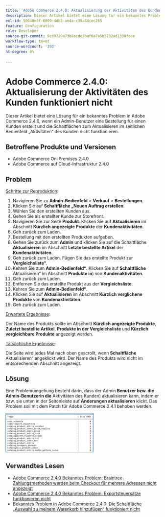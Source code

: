 ```yaml
---
title: 'Adobe Commerce 2.4.0: Aktualisierung der Aktivitäten des Kunden funktioniert nicht'
description: Dieser Artikel bietet eine Lösung für ein bekanntes Problem in Adobe Commerce 2.4.0, wenn ein Admin-Benutzer eine Bestellung für einen Kunden erstellt und die Schaltflächen zum Aktualisieren im seitlichen Bedienfeld „Aktivitäten“ des Kunden nicht funktionieren.
exl-id: 50048e9f-6009-4db5-ae4a-c35a84cec265
feature: Configuration
role: Developer
source-git-commit: 9cd9720a73b8ecde3baf6a7a5b5732ad1330feee
workflow-type: tm+mt
source-wordcount: '393'
ht-degree: 0%

---
```


# Adobe Commerce 2.4.0: Aktualisierung der Aktivitäten des Kunden funktioniert nicht

Dieser Artikel bietet eine Lösung für ein bekanntes Problem in Adobe Commerce 2.4.0, wenn ein Admin-Benutzer eine Bestellung für einen Kunden erstellt und die Schaltflächen zum Aktualisieren im seitlichen Bedienfeld „Aktivitäten“ des Kunden nicht funktionieren.

## Betroffene Produkte und Versionen

* Adobe Commerce On-Premises 2.4.0
* Adobe Commerce auf Cloud-Infrastruktur 2.4.0

## Problem

<u>Schritte zur Reproduktion</u>:

1. Navigieren Sie zu **Admin-Bedienfeld** > **Verkauf** > **Bestellungen**.
1. Klicken Sie auf **Schaltfläche „Neuen Auftrag erstellen**.
1. Wählen Sie den erstellten Kunden aus.
1. Gehen Sie als erstellter Kunde zur Storefront.
1. Navigieren Sie zur Seite **Produkt**. Klicken Sie auf **Aktualisieren** im Abschnitt **Kürzlich angezeigte Produkte** der **Kundenaktivitäten**.
1. Geh zurück zum Laden.
1. Bestellung mit den erstellten Produkten aufgeben.
1. Gehen Sie zurück zum **Admin** und klicken Sie auf die Schaltfläche **Aktualisieren** im Abschnitt **Letzte bestellte Artikel** der **Kundenaktivitäten**.
1. Geh zurück zum Laden. Fügen Sie das erstellte Produkt zur **Vergleichsliste“**.
1. Kehren Sie zum **Admin-Bedienfeld“**. Klicken Sie auf **Schaltfläche** Aktualisieren“ im Abschnitt **Produkte in**) von **Kundenaktivitäten**.
1. Geh zurück zum Laden.
1. Entfernen Sie das erstellte Produkt aus der **Vergleichsliste**.
1. Kehren Sie zum **Admin-Bedienfeld“**.
1. Klicken Sie auf **Aktualisieren** im Abschnitt **Kürzlich verglichene Produkte** von **Kundenaktivitäten**.
1. Geh zurück zum Laden.

<u>Erwartete Ergebnisse</u>:

Der Name des Produkts sollte im Abschnitt **Kürzlich angezeigte Produkte**, **Zuletzt bestellte Artikel**, **Produkte in der Vergleichsliste** und **Kürzlich vergleichbare Produkte** angezeigt werden.

<u>Tatsächliche Ergebnisse</u>:

Die Seite wird jedes Mal nach oben gescrollt, wenn **Schaltfläche** Aktualisieren“ angeklickt wird. Der Name des Produkts wird nicht im entsprechenden Abschnitt angezeigt.

## Lösung

Eine Problemumgehung besteht darin, dass der Admin **Benutzer bzw. die Admin-Benutzerin die** Aktivitäten des Kunden) aktualisieren kann, indem er bzw. sie unten in der Seitenleiste auf **Änderungen aktualisieren** klickt. Das Problem soll mit dem Patch für Adobe Commerce 2.4.1 behoben werden.

![mceclip0.png](assets/mceclip0.png)

## Verwandtes Lesen

* [Adobe Commerce 2.4.0 Bekanntes Problem: Braintree-Zahlungsmethoden werden beim Checkout für mehrere Adressen nicht angezeigt](/help/troubleshooting/payments/magento-2-4-0-braintree-not-in-multiple-addresses-checkout.md)
* [Adobe Commerce 2.4.0 Bekanntes Problem: Exportsteuersätze funktionieren nicht](/help/troubleshooting/miscellaneous/magento-2-4-0-known-issue-export-tax-rates-does-not-work.md)
* [Bekanntes Problem in Adobe Commerce 2.4.0: Die Schaltfläche „Auswahl zu meinem Warenkorb hinzufügen“ funktioniert nicht](/help/troubleshooting/miscellaneous/magento-2-4-0-add-selections-to-my-cart-does-not-work.md)

